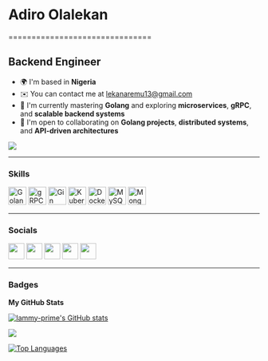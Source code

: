 
# Adiro Olalekan  
===============================  

**Backend Engineer**  
----------------  

- 🌍 I'm based in **Nigeria**  
- ✉️ You can contact me at [lekanaremu13@gmail.com](mailto:lekanaremu13@gmail.com)  
- 🧠 I'm currently mastering **Golang** and exploring **microservices**, **gRPC**, and **scalable backend systems**  
- 🤝 I'm open to collaborating on **Golang projects**, **distributed systems**, and **API-driven architectures**  

<a href="https://www.github.com/lammy-prime" target="_blank" rel="noreferrer"><img  
src="https://img.shields.io/github/followers/lammy-prime?logo=github&style=for-the-badge&color=0891b2&labelColor=1c1917" /></a>  

---

### **Skills**  

<p align="left">  
<a href="https://go.dev/" target="_blank" rel="noreferrer"><img src="https://raw.githubusercontent.com/danielcranney/readme-generator/main/public/icons/skills/go-colored.svg" width="36" height="36" alt="Golang" /></a>  
<a href="https://grpc.io/" target="_blank" rel="noreferrer"><img src="https://grpc.io/img/logos/grpc-logo.svg" width="36" height="36" alt="gRPC" /></a>  
<a href="https://gin-gonic.com/" target="_blank" rel="noreferrer"><img src="https://avatars.githubusercontent.com/u/17784864?s=200&v=4" width="36" height="36" alt="Gin Framework" /></a>  
<a href="https://kubernetes.io/" target="_blank" rel="noreferrer"><img src="https://kubernetes.io/images/kubernetes-horizontal-color.svg" width="36" height="36" alt="Kubernetes" /></a>  
<a href="https://www.docker.com/" target="_blank" rel="noreferrer"><img src="https://raw.githubusercontent.com/danielcranney/readme-generator/main/public/icons/skills/docker-colored.svg" width="36" height="36" alt="Docker" /></a>  
<a href="https://www.mysql.com/" target="_blank" rel="noreferrer"><img src="https://raw.githubusercontent.com/danielcranney/readme-generator/main/public/icons/skills/mysql-colored.svg" width="36" height="36" alt="MySQL" /></a>  
<a href="https://www.mongodb.com/" target="_blank" rel="noreferrer"><img src="https://raw.githubusercontent.com/danielcranney/readme-generator/main/public/icons/skills/mongodb-colored.svg" width="36" height="36" alt="MongoDB" /></a>  
</p>  

---

### **Socials**  

<p align="left">  
<a href="https://www.facebook.com/lekan.adiro" target="_blank" rel="noreferrer"><img src="https://raw.githubusercontent.com/danielcranney/readme-generator/main/public/icons/socials/facebook.svg" width="32" height="32" /></a>  
<a href="https://www.github.com/lammy-prime" target="_blank" rel="noreferrer"><img src="https://raw.githubusercontent.com/danielcranney/readme-generator/main/public/icons/socials/github.svg" width="32" height="32" /></a>  
<a href="http://www.instagram.com/lammyprime" target="_blank" rel="noreferrer"><img src="https://raw.githubusercontent.com/danielcranney/readme-generator/main/public/icons/socials/instagram.svg" width="32" height="32" /></a>  
<a href="https://www.linkedin.com/in/adiro-olalekan-087587247/" target="_blank" rel="noreferrer"><img src="https://raw.githubusercontent.com/danielcranney/readme-generator/main/public/icons/socials/linkedin.svg" width="32" height="32" /></a>  
<a href="https://www.twitter.com/lekan_of_lagos" target="_blank" rel="noreferrer"><img src="https://raw.githubusercontent.com/danielcranney/readme-generator/main/public/icons/socials/twitter.svg" width="32" height="32" /></a>  
</p>  

---

### **Badges**  

**My GitHub Stats**  

<a href="http://www.github.com/lammy-prime"><img src="https://github-readme-stats.vercel.app/api?username=lammy-prime&show_icons=true&count_private=true&title_color=0891b2&text_color=ffffff&icon_color=0891b2&bg_color=1c1917&hide_border=true&show_icons=true" alt="lammy-prime's GitHub stats" /></a>  

<a href="http://www.github.com/lammy-prime"><img src="https://github-readme-streak-stats.herokuapp.com/?user=lammy-prime&stroke=ffffff&background=1c1917&ring=0891b2&fire=0891b2&currStreakNum=ffffff&currStreakLabel=0891b2&sideNums=ffffff&sideLabels=ffffff&dates=ffffff&hide_border=true" /></a>  

<a href="https://github.com/lammy-prime" align="left"><img src="https://github-readme-stats.vercel.app/api/top-langs/?username=lammy-prime&langs_count=10&title_color=0891b2&text_color=ffffff&icon_color=0891b2&bg_color=1c1917&hide_border=true&locale=en&custom_title=Top%20%Languages" alt="Top Languages" /></a>  

